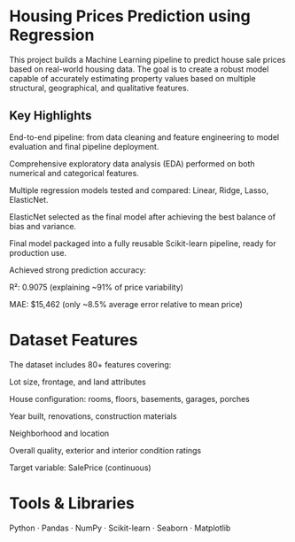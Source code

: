 # Housing Prices Prediction using Regression
This project builds a Machine Learning pipeline to predict house sale prices based on real-world housing data. The goal is to create a robust model capable of accurately estimating property values based on multiple structural, geographical, and qualitative features.

## Key Highlights
End-to-end pipeline: from data cleaning and feature engineering to model evaluation and final pipeline deployment.

Comprehensive exploratory data analysis (EDA) performed on both numerical and categorical features.

Multiple regression models tested and compared: Linear, Ridge, Lasso, ElasticNet.

ElasticNet selected as the final model after achieving the best balance of bias and variance.

Final model packaged into a fully reusable Scikit-learn pipeline, ready for production use.

Achieved strong prediction accuracy:

R²: 0.9075 (explaining ~91% of price variability)

MAE: $15,462 (only ~8.5% average error relative to mean price)

# Dataset Features
The dataset includes 80+ features covering:

Lot size, frontage, and land attributes

House configuration: rooms, floors, basements, garages, porches

Year built, renovations, construction materials

Neighborhood and location

Overall quality, exterior and interior condition ratings

Target variable: SalePrice (continuous)

# Tools & Libraries
Python · Pandas · NumPy · Scikit-learn · Seaborn · Matplotlib
